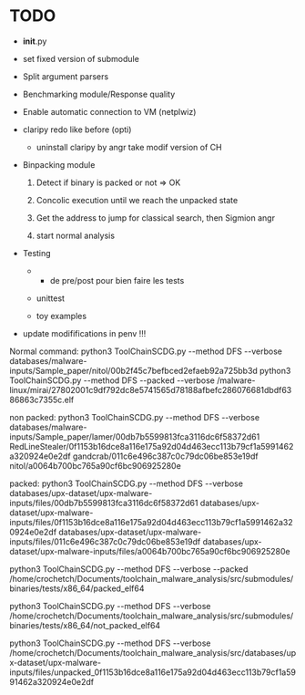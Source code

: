 # TODO

* __init__.py

* set fixed version of submodule

* Split argument parsers

* Benchmarking module/Response quality

* Enable automatic connection to VM (netplwiz)

* claripy redo like before (opti)

    * uninstall claripy by angr take modif version of CH

* Binpacking module

    1. Detect if binary is packed or not => OK
     
    2. Concolic execution until we reach the unpacked state

    3. Get the address to jump for classical search, then Sigmion angr

    4. start normal analysis

* Testing

    * + de pre/post pour bien faire les tests

    * unittest

    * toy examples

* update modififications in penv !!!

Normal command: 
python3 ToolChainSCDG.py --method DFS --verbose databases/malware-inputs/Sample_paper/nitol/00b2f45c7befbced2efaeb92a725bb3d
python3 ToolChainSCDG.py --method DFS --packed --verbose /malware-linux/mirai/27802001c9df792dc8e5741565d78188afbefc286076681dbdf6386863c7355c.elf


non packed:
python3 ToolChainSCDG.py --method DFS --verbose databases/malware-inputs/Sample_paper/lamer/00db7b5599813fca3116dc6f58372d61
RedLineStealer/0f1153b16dce8a116e175a92d04d463ecc113b79cf1a5991462a320924e0e2df
gandcrab/011c6e496c387c0c79dc06be853e19df
nitol/a0064b700bc765a90cf6bc906925280e

packed:
python3 ToolChainSCDG.py --method DFS --verbose databases/upx-dataset/upx-malware-inputs/files/00db7b5599813fca3116dc6f58372d61
databases/upx-dataset/upx-malware-inputs/files/0f1153b16dce8a116e175a92d04d463ecc113b79cf1a5991462a320924e0e2df
databases/upx-dataset/upx-malware-inputs/files/011c6e496c387c0c79dc06be853e19df
databases/upx-dataset/upx-malware-inputs/files/a0064b700bc765a90cf6bc906925280e

python3 ToolChainSCDG.py --method DFS --verbose --packed /home/crochetch/Documents/toolchain_malware_analysis/src/submodules/binaries/tests/x86_64/packed_elf64

python3 ToolChainSCDG.py --method DFS --verbose /home/crochetch/Documents/toolchain_malware_analysis/src/submodules/binaries/tests/x86_64/not_packed_elf64


python3 ToolChainSCDG.py --method DFS --verbose /home/crochetch/Documents/toolchain_malware_analysis/src/databases/upx-dataset/upx-malware-inputs/files/unpacked_0f1153b16dce8a116e175a92d04d463ecc113b79cf1a5991462a320924e0e2df